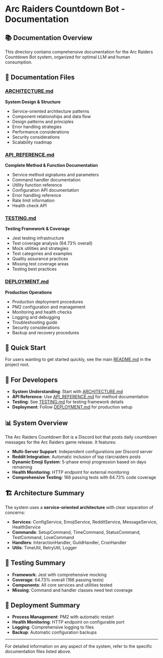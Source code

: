 # Arc Raiders Countdown Bot - Documentation

## 📚 Documentation Overview

This directory contains comprehensive documentation for the Arc Raiders Countdown Bot system, organized for optimal LLM and human consumption.

## 📖 Documentation Files

### [ARCHITECTURE.md](./ARCHITECTURE.md)
**System Design & Structure**
- Service-oriented architecture patterns
- Component relationships and data flow
- Design patterns and principles
- Error handling strategies
- Performance considerations
- Security considerations
- Scalability roadmap

### [API_REFERENCE.md](./API_REFERENCE.md)
**Complete Method & Function Documentation**
- Service method signatures and parameters
- Command handler documentation
- Utility function reference
- Configuration API documentation
- Error handling reference
- Rate limit information
- Health check API

### [TESTING.md](./TESTING.md)
**Testing Framework & Coverage**
- Jest testing infrastructure
- Test coverage analysis (64.73% overall)
- Mock utilities and strategies
- Test categories and examples
- Quality assurance practices
- Missing test coverage areas
- Testing best practices

### [DEPLOYMENT.md](./DEPLOYMENT.md)
**Production Operations**
- Production deployment procedures
- PM2 configuration and management
- Monitoring and health checks
- Logging and debugging
- Troubleshooting guide
- Security considerations
- Backup and recovery procedures

## 🚀 Quick Start

For users wanting to get started quickly, see the main [README.md](../README.md) in the project root.

## 🔧 For Developers

- **System Understanding**: Start with [ARCHITECTURE.md](./ARCHITECTURE.md)
- **API Reference**: Use [API_REFERENCE.md](./API_REFERENCE.md) for method documentation
- **Testing**: See [TESTING.md](./TESTING.md) for testing framework details
- **Deployment**: Follow [DEPLOYMENT.md](./DEPLOYMENT.md) for production setup

## 📊 System Overview

The Arc Raiders Countdown Bot is a Discord bot that posts daily countdown messages for the Arc Raiders game release. It features:

- **Multi-Server Support**: Independent configurations per Discord server
- **Reddit Integration**: Automatic inclusion of top r/arcraiders posts
- **Dynamic Emoji System**: 5-phase emoji progression based on days remaining
- **Health Monitoring**: HTTP endpoint for external monitoring
- **Comprehensive Testing**: 166 passing tests with 64.73% code coverage

## 🏗️ Architecture Summary

The system uses a **service-oriented architecture** with clear separation of concerns:

- **Services**: ConfigService, EmojiService, RedditService, MessageService, HealthService
- **Commands**: SetupCommand, TimeCommand, StatusCommand, TestCommand, LoveCommand
- **Handlers**: InteractionHandler, GuildHandler, CronHandler
- **Utils**: TimeUtil, RetryUtil, Logger

## 🧪 Testing Summary

- **Framework**: Jest with comprehensive mocking
- **Coverage**: 64.73% overall (166 passing tests)
- **Components**: All core services and utilities tested
- **Missing**: Command and handler classes need test coverage

## 🚀 Deployment Summary

- **Process Management**: PM2 with automatic restart
- **Health Monitoring**: HTTP endpoint on configurable port
- **Logging**: Comprehensive logging to files
- **Backup**: Automatic configuration backups

---

For detailed information on any aspect of the system, refer to the specific documentation files listed above.
